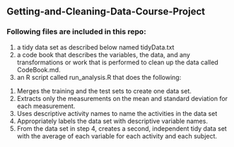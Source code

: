 ## Getting-and-Cleaning-Data-Course-Project
 
### Following files are included in this repo:
1. a tidy data set as described below named tidyData.txt
2. a code book that describes the variables, the data, and any transformations or work that is performed to clean up the data called CodeBook.md. 
3. an R script called run_analysis.R that does the following:

1) Merges the training and the test sets to create one data set.
2) Extracts only the measurements on the mean and standard deviation for each measurement.
3) Uses descriptive activity names to name the activities in the data set
4) Appropriately labels the data set with descriptive variable names.
5) From the data set in step 4, creates a second, independent tidy data set with the average of each variable for each activity and each subject.
